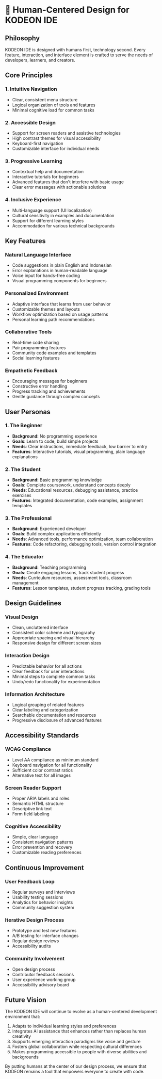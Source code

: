 # 🧠 Human-Centered Design for KODEON IDE

## Philosophy

KODEON IDE is designed with humans first, technology second. Every feature, interaction, and interface element is crafted to serve the needs of developers, learners, and creators.

## Core Principles

### 1. Intuitive Navigation

- Clear, consistent menu structure
- Logical organization of tools and features
- Minimal cognitive load for common tasks

### 2. Accessible Design

- Support for screen readers and assistive technologies
- High contrast themes for visual accessibility
- Keyboard-first navigation
- Customizable interface for individual needs

### 3. Progressive Learning

- Contextual help and documentation
- Interactive tutorials for beginners
- Advanced features that don't interfere with basic usage
- Clear error messages with actionable solutions

### 4. Inclusive Experience

- Multi-language support (UI localization)
- Cultural sensitivity in examples and documentation
- Support for different learning styles
- Accommodation for various technical backgrounds

## Key Features

### Natural Language Interface

- Code suggestions in plain English and Indonesian
- Error explanations in human-readable language
- Voice input for hands-free coding
- Visual programming components for beginners

### Personalized Environment

- Adaptive interface that learns from user behavior
- Customizable themes and layouts
- Workflow optimization based on usage patterns
- Personal learning path recommendations

### Collaborative Tools

- Real-time code sharing
- Pair programming features
- Community code examples and templates
- Social learning features

### Empathetic Feedback

- Encouraging messages for beginners
- Constructive error handling
- Progress tracking and achievements
- Gentle guidance through complex concepts

## User Personas

### 1. The Beginner

- **Background**: No programming experience
- **Goals**: Learn to code, build simple projects
- **Needs**: Clear instructions, immediate feedback, low barrier to entry
- **Features**: Interactive tutorials, visual programming, plain language explanations

### 2. The Student

- **Background**: Basic programming knowledge
- **Goals**: Complete coursework, understand concepts deeply
- **Needs**: Educational resources, debugging assistance, practice exercises
- **Features**: Integrated documentation, code examples, assignment templates

### 3. The Professional

- **Background**: Experienced developer
- **Goals**: Build complex applications efficiently
- **Needs**: Advanced tools, performance optimization, team collaboration
- **Features**: Code refactoring, debugging tools, version control integration

### 4. The Educator

- **Background**: Teaching programming
- **Goals**: Create engaging lessons, track student progress
- **Needs**: Curriculum resources, assessment tools, classroom management
- **Features**: Lesson templates, student progress tracking, grading tools

## Design Guidelines

### Visual Design

- Clean, uncluttered interface
- Consistent color scheme and typography
- Appropriate spacing and visual hierarchy
- Responsive design for different screen sizes

### Interaction Design

- Predictable behavior for all actions
- Clear feedback for user interactions
- Minimal steps to complete common tasks
- Undo/redo functionality for experimentation

### Information Architecture

- Logical grouping of related features
- Clear labeling and categorization
- Searchable documentation and resources
- Progressive disclosure of advanced features

## Accessibility Standards

### WCAG Compliance

- Level AA compliance as minimum standard
- Keyboard navigation for all functionality
- Sufficient color contrast ratios
- Alternative text for all images

### Screen Reader Support

- Proper ARIA labels and roles
- Semantic HTML structure
- Descriptive link text
- Form field labeling

### Cognitive Accessibility

- Simple, clear language
- Consistent navigation patterns
- Error prevention and recovery
- Customizable reading preferences

## Continuous Improvement

### User Feedback Loop

- Regular surveys and interviews
- Usability testing sessions
- Analytics for behavior insights
- Community suggestion system

### Iterative Design Process

- Prototype and test new features
- A/B testing for interface changes
- Regular design reviews
- Accessibility audits

### Community Involvement

- Open design process
- Contributor feedback sessions
- User experience working group
- Accessibility advisory board

## Future Vision

The KODEON IDE will continue to evolve as a human-centered development environment that:

1. Adapts to individual learning styles and preferences
2. Integrates AI assistance that enhances rather than replaces human creativity
3. Supports emerging interaction paradigms like voice and gesture
4. Fosters global collaboration while respecting cultural differences
5. Makes programming accessible to people with diverse abilities and backgrounds

By putting humans at the center of our design process, we ensure that KODEON remains a tool that empowers everyone to create with code.
